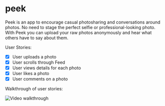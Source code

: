 # peek
Peek is an app to encourage casual photosharing and conversations around photos. No need to stage the perfect selfie or professional-looking photo. With Peek you can upload your raw photos anonymously and hear what others have to say about them.

User Stories:
* [x] User uploads a photo
* [x] User scrolls through Feed
* [x] User views details for each photo
* [x] User likes a photo
* [x] User comments on a photo

Walkthrough of user stories:

![Video walkthrough](https://s3.amazonaws.com/jules-codepath/peek.gif)

